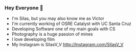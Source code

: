 ### Hey Everyone 👋

- I'm Silas, but you may also know me as Victor
- I'm currently working of OSRE Catalyst with UC Santa Cruz
- Developing Software one of my main goals with CS
- Photography is a huge passion of mines
- I love developing film
- My Instagram is SilasV_V http://Instagram.com/SilasV_V
<!--
**SilasVM/SilasVM** is a ✨ _special_ ✨ repository because its `README.md` (this file) appears on your GitHub profile.

Here are some ideas to get you started:

- 🔭 I’m currently working on ...
- 🌱 I’m currently learning ...
- 👯 I’m looking to collaborate on ...
- 🤔 I’m looking for help with ...
- 💬 Ask me about ...
- 📫 How to reach me: ...
- 😄 Pronouns: ...
- ⚡ Fun fact: ...
-->
